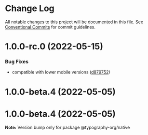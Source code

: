 # Change Log

All notable changes to this project will be documented in this file.
See [Conventional Commits](https://conventionalcommits.org) for commit guidelines.

# 1.0.0-rc.0 (2022-05-15)


### Bug Fixes

* compatible with lower mobile versions ([d879752](https://github.com/drdevelop/typography/commit/d8797529d72deca804c288946530e40a559a5a50))



# 1.0.0-beta.4 (2022-05-05)





# 1.0.0-beta.4 (2022-05-05)

**Note:** Version bump only for package @typography-org/native
